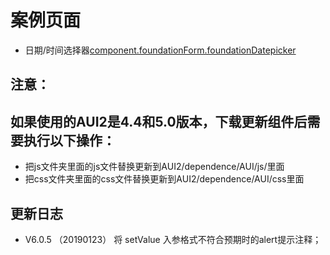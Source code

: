 # 案例页面 
 - 日期/时间选择器[component.foundationForm.foundationDatepicker](https://pc.awebide.com/#/datetimepicker/Demo/Foundation/datetimepicker?title=%E6%97%B6%E9%97%B4%E6%97%A5%E6%9C%9F%E9%80%89%E6%8B%A9%E5%99%A8&pageId=datetimepicker)
 
## 注意：
## 如果使用的AUI2是4.4和5.0版本，下载更新组件后需要执行以下操作：
- 把js文件夹里面的js文件替换更新到AUI2/dependence/AUI/js/里面
- 把css文件夹里面的css文件替换更新到AUI2/dependence/AUI/css里面

<!--日志 Start-->
## 更新日志
- V6.0.5 （20190123） 将 setValue 入参格式不符合预期时的alert提示注释； 
<!--日志 End-->